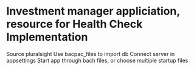 # Investment manager appliciation, resource for Health Check Implementation

Source pluralsight
Use bacpac_files to import db
Connect server in appsettings
Start app through bach files, or choose multiple startup files


